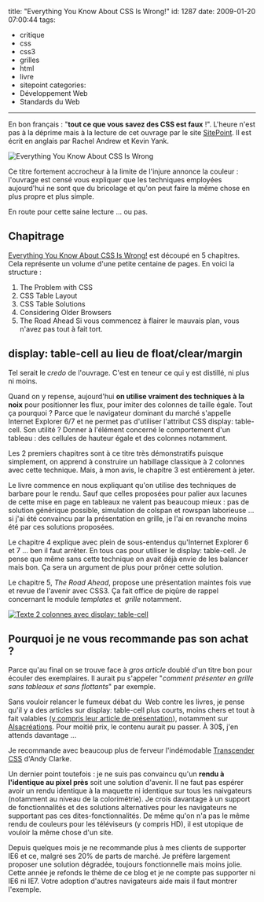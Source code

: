 title: "Everything You Know About CSS Is Wrong!"
id: 1287
date: 2009-01-20 07:00:44
tags:
- critique
- css
- css3
- grilles
- html
- livre
- sitepoint
categories:
- Développement Web
- Standards du Web
---

En bon français : "**tout ce que vous savez des CSS est faux** !". L'heure n'est pas à la déprime mais à la lecture de cet ouvrage par le site [SitePoint](http://sitepoint.com). Il est écrit en anglais par Rachel Andrew et Kevin Yank.

![Everything You Know About CSS Is Wrong](https://oncletom.io/images/2009/01/everything-you-know-about-css-is-wrong-300x300.jpg "Everything You Know About CSS Is Wrong")

Ce titre fortement accrocheur à la limite de l'injure annonce la couleur : l'ouvrage est censé vous expliquer que les techniques employées aujourd'hui ne sont que du bricolage et qu'on peut faire la même chose en plus propre et plus simple.

En route pour cette saine lecture ... ou pas.
<!--more-->

## Chapitrage

[Everything You Know About CSS Is Wrong!](http://www.sitepoint.com/books/csswrong1/) est découpé en 5 chapitres. Cela représente un volume d'une petite centaine de pages. En voici la structure :

1.  The Problem with CSS
2.  CSS Table Layout
3.  CSS Table Solutions
4.  Considering Older Browsers
5.  The Road Ahead
Si vous commencez à flairer le mauvais plan, vous n'avez pas tout à fait tort.

## display: table-cell au lieu de float/clear/margin

Tel serait le _credo_ de l'ouvrage. C'est en teneur ce qui y est distillé, ni plus ni moins.

Quand on y repense, aujourd'hui **on utilise vraiment des techniques à la noix** pour positionner les flux, pour imiter des colonnes de taille égale. Tout ça pourquoi ? Parce que le navigateur dominant du marché s'appelle Internet Explorer 6/7 et ne permet pas d'utiliser l'attribut CSS display: table-cell.
Son utilité ? Donner à l'élément concerné le comportement d'un tableau : des cellules de hauteur égale et des colonnes notamment.

Les 2 premiers chapitres sont à ce titre très démonstratifs puisque simplement, on apprend à construire un habillage classique à 2 colonnes avec cette technique. Mais, à mon avis, le chapitre 3 est entièrement à jeter.

Le livre commence en nous expliquant qu'on utilise des techniques de barbare pour le rendu. Sauf que celles proposées pour palier aux lacunes de cette mise en page en tableaux ne valent pas beaucoup mieux : pas de solution générique possible, simulation de colspan et rowspan laborieuse ... si j'ai été convaincu par la présentation en grille, je l'ai en revanche moins été par ces solutions proposées.

Le chapitre 4 explique avec plein de sous-entendus qu'Internet Explorer 6 et 7 ... ben il faut arrêter. En tous cas pour utiliser le display: table-cell. Je pense que même sans cette technique on avait déjà envie de les balancer mais bon. Ça sera un argument de plus pour prôner cette solution.

Le chapitre 5, _The Road Ahead_, propose une présentation maintes fois vue et revue de l'avenir avec CSS3\. Ça fait office de piqûre de rappel concernant le module _templates_ et  _grille_ notamment.

[![Texte 2 colonnes avec display: table-cell](https://oncletom.io/images/2009/01/txt-2cols.png "Texte 2 colonnes avec display: table-cell")](http://css.alsacreations.com/xmedia/exemples/display/txt-2cols.png)

## Pourquoi je ne vous recommande pas son achat ?

Parce qu'au final on se trouve face à _gros article_ doublé d'un titre bon pour écouler des exemplaires. Il aurait pu s'appeler "_comment présenter en grille sans tableaux et sans flottants_" par exemple.

Sans vouloir relancer le fumeux débat du  Web contre les livres, je pense qu'il y a des articles sur display: table-cell plus courts, moins chers et tout à fait valables ([y compris leur article de présentation](http://www.digital-web.com/articles/everything_you_know_about_CSS_Is_wrong/)), notamment sur [Alsacréations](http://css.alsacreations.com/Faire-une-mise-en-page-sans-tableaux/Mise-en-page-CSS-avancee-grace-a-la-propriete-display).
Pour moitié prix, le contenu aurait pu passer. À 30$, j'en attends davantage ...

Je recommande avec beaucoup plus de ferveur l'indémodable [Transcender CSS](https://oncletom.io/2007/12/11/critique-transcender-css-sublimez-design-web/) d'Andy Clarke.

Un dernier point toutefois : je ne suis pas convaincu qu'un **rendu à l'identique au pixel près** soit une solution d'avenir. Il ne faut pas espérer avoir un rendu identique à la maquette ni identique sur tous les naivgateurs (notamment au niveau de la colorimétrie). Je crois davantage à un support de fonctionnalités et des solutions alternatives pour les navigateurs ne supportant pas ces dites-fonctionnalités. De même qu'on n'a pas le même rendu de couleurs pour les téléviseurs (y compris HD), il est utopique de vouloir la même chose d'un site.

Depuis quelques mois je ne recommande plus à mes clients de supporter IE6 et ce, malgré ses 20% de parts de marché. Je préfère largement proposer une solution dégradée, toujours fonctionnelle mais moins jolie.
Cette année je refonds le thème de ce blog et je ne compte pas supporter ni IE6 ni IE7\. Votre adoption d'autres navigateurs aide mais il faut montrer l'exemple.
